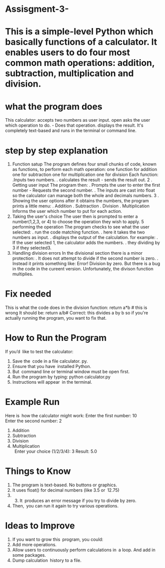 # Assisgment-3-
# This is a simple-level Python which basically functions of a calculator. It enables users to do four most common math operations:  addition, subtraction, multiplication and division.
# what the program does
This calculator: accepts two numbers as user input.
open asks the user which operation to do. - Does that operation.
displays the result.
It's completely text-based and runs in the terminal or command line.
# step by step explanation 
1. Function satup
The program defines four small chunks of code, known as functions, to perform each math operation:
one function for addition
one for subtraction
one for multiplication
one for division
Each function:
.Inputs two numbers.
. calculates the result - sends the result out.
2 . Getting user input
The program then:
. Prompts the user to enter the first number - Requests the second number.
. The inputs are cast into float so the calculator can manage both the whole 
    and decimals numbers.
3 . Showing the user options 
after it obtains the numbers, the program prints a little menu:
 . Addition
 . Subtraction
 . Division
 . Multiplication
Informs the user which number to put for each action.
4. Taking the user's choice
The user then is prompted to enter a number(1,2,3, or 4) to choose the operation they wish to apply.
5 performing the operation
The program checks to see what the user selected:
 . run the code matching function.
 . here it takes the two numbers as input.
 . displays the output of the calculation.
for example:
  . If the user selected 1, the calculator adds the numbers.
  . they dividing by 3 if they selected3.
6. Handling division errors
In the divisional section there is a minor protection:
  . It does not attempt to divide if the second number is zero.
  . Instead it prints something like: Error! Division by zero.
But there is a bug in the code in the cureent version. Unfortunately, the divison function multiplies.
# Fix needed
This is what the code does in the division function:
return a*b # this is wrong
It should be:
return a/b# Correct: this divides a by b
so if you're actually running the program, you want to fix that.
 
# How to Run the Program 
If you’d like to test the calculator: 
1. Save the code in a file calculator. py. 
2. Ensure that you have installed Python. 
3. But command line or terminal window must be open first. 
4. Run the program by typing: 
python calculator.py 
5. Instructions will appear in the terminal. 
# Example Run 
Here is how the calculator might work: 
Enter the first number: 10   
Enter the second number: 2   
1. Addition   
2. Subtraction   
3. Division   
4. Multiplication   
 Enter your choice (1/2/3/4): 3 
Result: 5.0 
#  Things to Know 
1. The program is text-based. No buttons or graphics. 
2. It uses float() for decimal numbers (like 3.5 or 12.75)
3. 3. It produces an error message if you try to divide by zero. 
4. Then, you can run it again to try various operations. 
#  Ideas to Improve 
1. If you want to grow this program, you could: 
2. Add more operations. 
3. Allow users to continuously perform calculations in a loop. And add in some packages.
4. Dump calculation history to a file. 
